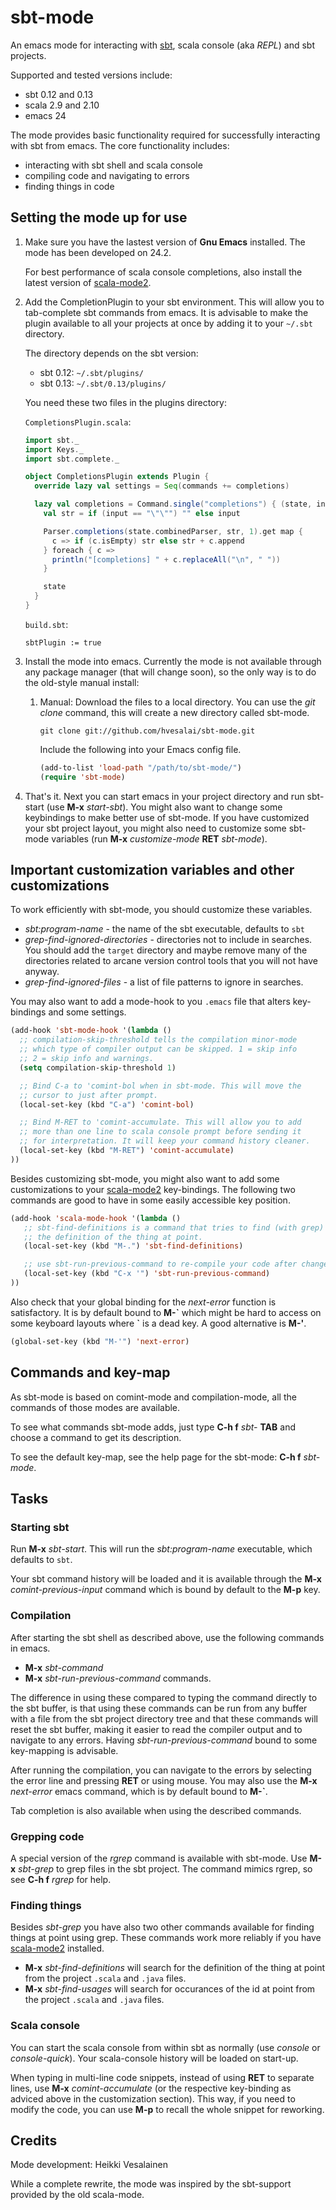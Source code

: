sbt-mode
========

An emacs mode for interacting with [sbt](http://www.scala-sbt.org/),
scala console (aka *REPL*) and sbt projects.

Supported and tested versions include:
- sbt 0.12 and 0.13
- scala 2.9 and 2.10
- emacs 24

The mode provides basic functionality required for successfully
interacting with sbt from emacs. The core functionality includes:
- interacting with sbt shell and scala console
- compiling code and navigating to errors
- finding things in code

## Setting the mode up for use

1. Make sure you have the lastest version of **Gnu Emacs** installed. The mode has been developed on 24.2. 

    For best performance of scala console completions, also install the latest version of [scala-mode2](https://github.com/hvesalai/scala-mode2).

2. Add the CompletionPlugin to your sbt environment. This will allow you to tab-complete sbt commands from emacs. It is advisable to make the plugin available to all your projects at once by adding it to your `~/.sbt` directory.

    The directory depends on the sbt version:

    - sbt 0.12: `~/.sbt/plugins/`
    - sbt 0.13: `~/.sbt/0.13/plugins/`

    You need these two files in the plugins directory:

    `CompletionsPlugin.scala`:

    ```scala
    import sbt._
    import Keys._
    import sbt.complete._

    object CompletionsPlugin extends Plugin {
      override lazy val settings = Seq(commands += completions)

      lazy val completions = Command.single("completions") { (state, input) =>
        val str = if (input == "\"\"") "" else input

        Parser.completions(state.combinedParser, str, 1).get map {
          c => if (c.isEmpty) str else str + c.append
        } foreach { c =>
          println("[completions] " + c.replaceAll("\n", " "))
        }

        state
      }
    }

    ```

    `build.sbt`:


    ```
    sbtPlugin := true
    ```

2. Install the mode into emacs. Currently the mode is not available through any package manager (that will change soon), so the only way is to do the old-style manual install:

    1. Manual:
        Download the files to a local directory. You can use the *git clone*
        command, this will create a new directory called sbt-mode.

        ```
        git clone git://github.com/hvesalai/sbt-mode.git
        ```

        Include the following into your Emacs config file.

        ```lisp
        (add-to-list 'load-path "/path/to/sbt-mode/")
        (require 'sbt-mode)
        ```

3. That's it. Next you can start emacs in your project directory and
run sbt-start (use **M-x** *start-sbt*). You might also want to change
some keybindings to make better use of sbt-mode. If you have
customized your sbt project layout, you might also need to customize
some sbt-mode variables (run **M-x** *customize-mode* **RET**
*sbt-mode*).

## Important customization variables and other customizations

To work efficiently with sbt-mode, you should customize these
variables.

- *sbt:program-name* - the name of the sbt executable, defaults to `sbt`
- *grep-find-ignored-directories* - directories not to include in searches.
    You should add the `target` directory and maybe remove many of the 
    directories related to arcane version control tools that you will not 
    have anyway.
- *grep-find-ignored-files* - a list of file patterns to ignore in searches.

You may also want to add a mode-hook to you `.emacs` file that alters
key-bindings and some settings.

```lisp
(add-hook 'sbt-mode-hook '(lambda ()
  ;; compilation-skip-threshold tells the compilation minor-mode
  ;; which type of compiler output can be skipped. 1 = skip info
  ;; 2 = skip info and warnings.
  (setq compilation-skip-threshold 1)

  ;; Bind C-a to 'comint-bol when in sbt-mode. This will move the
  ;; cursor to just after prompt.
  (local-set-key (kbd "C-a") 'comint-bol)

  ;; Bind M-RET to 'comint-accumulate. This will allow you to add
  ;; more than one line to scala console prompt before sending it
  ;; for interpretation. It will keep your command history cleaner.
  (local-set-key (kbd "M-RET") 'comint-accumulate) 
))
```

Besides customizing sbt-mode, you might also want to add some
customizations to your
[scala-mode2](https://github.com/hvesalai/scala-mode2)
key-bindings. The following two commands are good to have in some
easily accessible key position.

```lisp
(add-hook 'scala-mode-hook '(lambda ()
   ;; sbt-find-definitions is a command that tries to find (with grep)
   ;; the definition of the thing at point.
   (local-set-key (kbd "M-.") 'sbt-find-definitions)

   ;; use sbt-run-previous-command to re-compile your code after changes
   (local-set-key (kbd "C-x '") 'sbt-run-previous-command)
))
```

Also check that your global binding for the *next-error* function is
satisfactory. It is by default bound to **M-\`** which might be hard to
access on some keyboard layouts where **`** is a dead key. 
A good alternative is **M-'**.

```lisp
(global-set-key (kbd "M-'") 'next-error)
```

## Commands and key-map

As sbt-mode is based on comint-mode and compilation-mode, all the commands of those modes are available.

To see what commands sbt-mode adds, just type
**C-h f** *sbt-* **TAB** and choose a command to get its description.

To see the default key-map, see the help page for the sbt-mode: 
**C-h f** *sbt-mode*.

## Tasks

### Starting sbt

Run **M-x** *sbt-start*. This will run the *sbt:program-name* executable,
which defaults to `sbt`.

Your sbt command history will be loaded and it is available through
the **M-x** *comint-previous-input* command which is bound by default
to the **M-p** key.

### Compilation

After starting the sbt shell as described above, use the following
commands in emacs.

- **M-x** *sbt-command*
- **M-x** *sbt-run-previous-command* commands. 

The difference in using these compared to typing the command directly
to the sbt buffer, is that using these commands can be run from any
buffer with a file from the sbt project directory tree and that these
commands will reset the sbt buffer, making it easier to read the
compiler output and to navigate to any errors. Having
*sbt-run-previous-command* bound to some key-mapping is advisable.

After running the compilation, you can navigate to the errors by
selecting the error line and pressing **RET** or using mouse. You may
also use the **M-x** *next-error* emacs command, which is by default
bound to **M-`**.

Tab completion is also available when using the described commands.

### Grepping code

A special version of the *rgrep* command is available with sbt-mode. Use
**M-x** *sbt-grep* to grep files in the sbt project. The command
mimics rgrep, so see **C-h f** *rgrep* for help.

### Finding things

Besides *sbt-grep* you have also two other commands available for
finding things at point using grep. These commands work more reliably
if you have [scala-mode2](https://github.com/hvesalai/scala-mode2) 
installed.

- **M-x** *sbt-find-definitions* will search for the definition of the
    thing at point from the project `.scala` and `.java` files.
- **M-x** *sbt-find-usages* will search for occurances of the id at
    point from the project `.scala` and `.java` files.

### Scala console

You can start the scala console from within sbt as normally (use
*console* or *console-quick*). Your scala-console history will be
loaded on start-up.

When typing in multi-line code snippets, instead of using **RET** to
separate lines, use **M-x** *comint-accumulate* (or the respective
key-binding as adviced above in the customization section). This way,
if you need to modify the code, you can use **M-p** to recall the
whole snippet for reworking.

## Credits

Mode development: Heikki Vesalainen

While a complete rewrite, the mode was inspired by the 
sbt-support provided by the old scala-mode.
